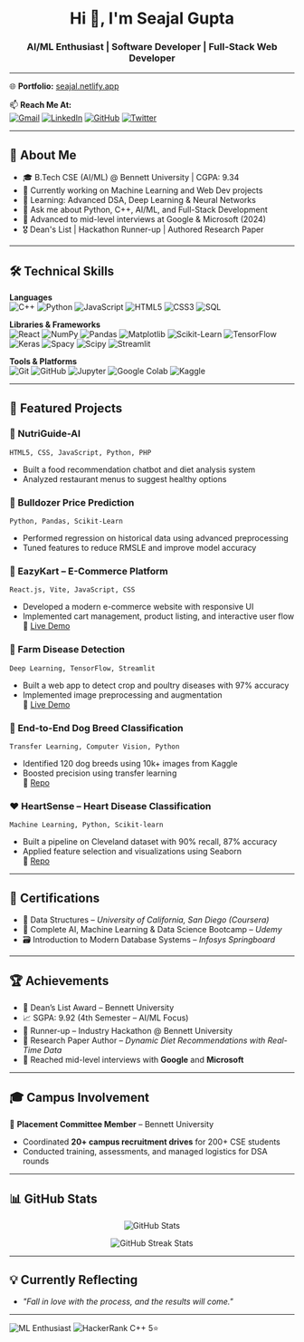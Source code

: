 <h1 align="center">Hi 👋, I'm Seajal Gupta</h1>
<h3 align="center">AI/ML Enthusiast | Software Developer | Full-Stack Web Developer</h3>


---

🌐 **Portfolio:** [seajal.netlify.app](https://seajal.netlify.app)

📫 **Reach Me At:**  
[![Gmail](https://img.shields.io/badge/-Gmail-red?style=flat-square&logo=gmail&logoColor=white)](mailto:guptaseajal2004@gmail.com)
[![LinkedIn](https://img.shields.io/badge/-LinkedIn-blue?style=flat-square&logo=linkedin&logoColor=white)](https://www.linkedin.com/in/seajal-gupta-0b2301243/)
[![GitHub](https://img.shields.io/badge/-GitHub-181717?style=flat-square&logo=github&logoColor=white)](https://github.com/Seajal2004)
[![Twitter](https://img.shields.io/badge/-Twitter-1DA1F2?style=flat-square&logo=twitter&logoColor=white)](https://x.com/gupta_seajal)

---

## 🧠 About Me

- 🎓 B.Tech CSE (AI/ML) @ Bennett University | CGPA: 9.34  
- 🔭 Currently working on Machine Learning and Web Dev projects  
- 🌱 Learning: Advanced DSA, Deep Learning & Neural Networks  
- 💬 Ask me about Python, C++, AI/ML, and Full-Stack Development  
- 🧩 Advanced to mid-level interviews at Google & Microsoft (2024)
- 🎖 Dean's List | Hackathon Runner-up | Authored Research Paper  

---

## 🛠 Technical Skills

**Languages**  
![C++](https://img.shields.io/badge/-C++-00599C?style=flat-square&logo=c%2B%2B&logoColor=white)
![Python](https://img.shields.io/badge/-Python-3776AB?style=flat-square&logo=python&logoColor=white)
![JavaScript](https://img.shields.io/badge/-JavaScript-F7DF1E?style=flat-square&logo=javascript&logoColor=black)
![HTML5](https://img.shields.io/badge/-HTML5-E34F26?style=flat-square&logo=html5&logoColor=white)
![CSS3](https://img.shields.io/badge/-CSS3-1572B6?style=flat-square&logo=css3&logoColor=white)
![SQL](https://img.shields.io/badge/-SQL-4479A1?style=flat-square&logo=mysql&logoColor=white)

**Libraries & Frameworks**  
![React](https://img.shields.io/badge/-React-61DAFB?style=flat-square&logo=react&logoColor=black)
![NumPy](https://img.shields.io/badge/-NumPy-013243?style=flat-square&logo=numpy&logoColor=white)
![Pandas](https://img.shields.io/badge/-Pandas-150458?style=flat-square&logo=pandas&logoColor=white)
![Matplotlib](https://img.shields.io/badge/-Matplotlib-11557C?style=flat-square&logo=python&logoColor=white)
![Scikit-Learn](https://img.shields.io/badge/-ScikitLearn-F7931E?style=flat-square&logo=scikitlearn&logoColor=white)
![TensorFlow](https://img.shields.io/badge/-TensorFlow-FF6F00?style=flat-square&logo=tensorflow&logoColor=white)
![Keras](https://img.shields.io/badge/-Keras-D00000?style=flat-square&logo=keras&logoColor=white)
![Spacy](https://img.shields.io/badge/-Spacy-09A3D5?style=flat-square&logo=spacy&logoColor=white)
![Scipy](https://img.shields.io/badge/-Scipy-8CAAE6?style=flat-square&logo=scipy&logoColor=white)
![Streamlit](https://img.shields.io/badge/-Streamlit-FF4B4B?style=flat-square&logo=streamlit&logoColor=white)

**Tools & Platforms**  
![Git](https://img.shields.io/badge/-Git-F05032?style=flat-square&logo=git&logoColor=white)
![GitHub](https://img.shields.io/badge/-GitHub-181717?style=flat-square&logo=github&logoColor=white)
![Jupyter](https://img.shields.io/badge/-Jupyter-F37626?style=flat-square&logo=jupyter&logoColor=white)
![Google Colab](https://img.shields.io/badge/-Google%20Colab-F9AB00?style=flat-square&logo=google-colab&logoColor=white)
![Kaggle](https://img.shields.io/badge/-Kaggle-20BEFF?style=flat-square&logo=kaggle&logoColor=white)

---

## 📌 Featured Projects

### 🥗 NutriGuide-AI
`HTML5, CSS, JavaScript, Python, PHP`  
- Built a food recommendation chatbot and diet analysis system  
- Analyzed restaurant menus to suggest healthy options  

### 🚜 Bulldozer Price Prediction
`Python, Pandas, Scikit-Learn`  
- Performed regression on historical data using advanced preprocessing  
- Tuned features to reduce RMSLE and improve model accuracy  

### 🛒 EazyKart – E-Commerce Platform  
`React.js, Vite, JavaScript, CSS`  
- Developed a modern e-commerce website with responsive UI  
- Implemented cart management, product listing, and interactive user flow  
🔗 [Live Demo](https://ezykart.netlify.app/)  

### 🧪 Farm Disease Detection  
`Deep Learning, TensorFlow, Streamlit`  
- Built a web app to detect crop and poultry diseases with 97% accuracy  
- Implemented image preprocessing and augmentation  
🔗 [Live Demo](https://farm-disease-detection.streamlit.app/)

### 🐶 End-to-End Dog Breed Classification  
`Transfer Learning, Computer Vision, Python`  
- Identified 120 dog breeds using 10k+ images from Kaggle  
- Boosted precision using transfer learning  
🔗 [Repo](https://github.com/Seajal2004/end-to-end-dog-vision)

### ❤️ HeartSense – Heart Disease Classification  
`Machine Learning, Python, Scikit-learn`  
- Built a pipeline on Cleveland dataset with 90% recall, 87% accuracy  
- Applied feature selection and visualizations using Seaborn  
🔗 [Repo](https://github.com/Seajal2004/end-to-end-heart-disease-classification.git)

---

## 📜 Certifications
- 🧠 Data Structures – *University of California, San Diego (Coursera)*
- 🤖 Complete AI, Machine Learning & Data Science Bootcamp – *Udemy*
- 🗃️ Introduction to Modern Database Systems – *Infosys Springboard*

---

## 🏆 Achievements
- 🥇 Dean’s List Award – Bennett University  
- 📈 SGPA: 9.92 (4th Semester – AI/ML Focus)  
- 🥈 Runner-up – Industry Hackathon @ Bennett University  
- 📄 Research Paper Author – *Dynamic Diet Recommendations with Real-Time Data*  
- 🧠 Reached mid-level interviews with **Google** and **Microsoft**

---

## 🎓 Campus Involvement

🎯 **Placement Committee Member** – Bennett University  
- Coordinated **20+ campus recruitment drives** for 200+ CSE students  
- Conducted training, assessments, and managed logistics for DSA rounds

---

## 📊 GitHub Stats

<p align="center">
  <img src="https://github-readme-stats.vercel.app/api?username=Seajal2004&show_icons=true&theme=radical" alt="GitHub Stats" />
</p>

<p align="center">
  <img src="https://github-readme-streak-stats.herokuapp.com/?user=Seajal2004&theme=radical" alt="GitHub Streak Stats" />
</p>

---

## 💡 Currently Reflecting


- *"Fall in love with the process, and the results will come."*

 ---
 ![ML Enthusiast](https://img.shields.io/badge/AI%2FML-Enthusiast-blueviolet?style=for-the-badge)
 ![HackerRank C++ 5⭐](https://img.shields.io/badge/HackerRank-C++%205%E2%AD%90-brightgreen?style=for-the-badge&logo=hackerrank&logoColor=white)


